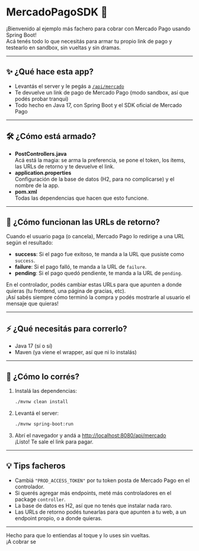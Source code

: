 # MercadoPagoSDK 🚀

¡Bienvenido al ejemplo más fachero para cobrar con Mercado Pago usando Spring Boot!  
Acá tenés todo lo que necesitás para armar tu propio link de pago y testearlo en sandbox, sin vueltas y sin dramas.

---

## ✨ ¿Qué hace esta app?

- Levantás el server y le pegás a [`/api/mercado`](http://localhost:8080/api/mercado)
- Te devuelve un link de pago de Mercado Pago (modo sandbox, así que podés probar tranqui)
- Todo hecho en Java 17, con Spring Boot y el SDK oficial de Mercado Pago

---

## 🛠️ ¿Cómo está armado?

- **PostControllers.java**  
  Acá está la magia: se arma la preferencia, se pone el token, los ítems, las URLs de retorno y te devuelve el link.
- **application.properties**  
  Configuración de la base de datos (H2, para no complicarse) y el nombre de la app.
- **pom.xml**  
  Todas las dependencias que hacen que esto funcione.

---

## 🚦 ¿Cómo funcionan las URLs de retorno?

Cuando el usuario paga (o cancela), Mercado Pago lo redirige a una URL según el resultado:

- **success**: Si el pago fue exitoso, te manda a la URL que pusiste como `success`.
- **failure**: Si el pago falló, te manda a la URL de `failure`.
- **pending**: Si el pago quedó pendiente, te manda a la URL de `pending`.

En el controlador, podés cambiar estas URLs para que apunten a donde quieras (tu frontend, una página de gracias, etc).  
¡Así sabés siempre cómo terminó la compra y podés mostrarle al usuario el mensaje que quieras!

---

## ⚡ ¿Qué necesitás para correrlo?

- Java 17 (sí o sí)
- Maven (ya viene el wrapper, así que ni lo instalás)

---

## 🚀 ¿Cómo lo corrés?

1. Instalá las dependencias:
   ```sh
   ./mvnw clean install
   ```
2. Levantá el server:
   ```sh
   ./mvnw spring-boot:run
   ```
3. Abrí el navegador y andá a [http://localhost:8080/api/mercado](http://localhost:8080/api/mercado)  
   ¡Listo! Te sale el link para pagar.

---

## 💡 Tips facheros

- Cambiá `"PROD_ACCESS_TOKEN"` por tu token posta de Mercado Pago en el controlador.
- Si querés agregar más endpoints, meté más controladores en el package `controller`.
- La base de datos es H2, así que no tenés que instalar nada raro.
- Las URLs de retorno podés tunearlas para que apunten a tu web, a un endpoint propio, o a donde quieras.

---

Hecho para que lo entiendas al toque y lo uses sin vueltas.  
¡A cobrar se